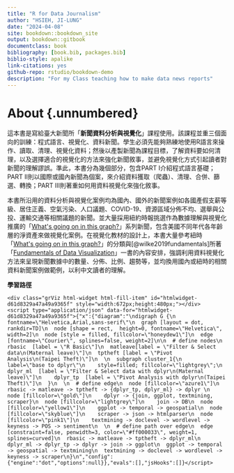 ```yaml
---
title: "R for Data Journalism"
author: "HSIEH, JI-LUNG"
date: "2024-04-08"
site: bookdown::bookdown_site
output: bookdown::gitbook
documentclass: book
bibliography: [book.bib, packages.bib]
biblio-style: apalike
link-citations: yes
github-repo: rstudio/bookdown-demo
description: "For my Class teaching how to make data news reports"
---
```


# About {.unnumbered}

這本書是寫給臺大新聞所「**新聞資料分析與視覺化**」課程使用。該課程並重三個面向的訓練：程式語言、視覺化、資料新聞。學生必須先能夠熟練地使用R語言來操作、讀取、清理、視覺化資料；然後以產製新聞為課程目標，了解資料要如何清理，以及選擇適合的視覺化的方法來強化新聞敘事，並避免視覺化方式引起讀者對新聞的理解謬誤。準此，本書分為幾個部分，包含PART I介紹程式語言基礎；PART II則以國際或國內新聞為個案，來介紹資料獲取（爬蟲）、清理、合併、篩選、轉換；PART III則著重如何用資料視覺化來強化敘事。

本書所沿用的資料分析與視覺化案例均為國內、國外的新聞案例如各國產假支薪等級、居住正義、空氣污染、人口議題、COVID-19、資源區域分佈不均、選舉與公投、運輸交通等相關議題的新聞。並大量採用紐約時報挑選作為數據理解與視覺化推廣的「[What's going on in this graph?](https://www.nytimes.com/column/whats-going-on-in-this-graph)」系列新聞，包含美國不同年代各年齡層的淨資產來做視覺化案例。在視覺化教材的設計上，本書大量參考紐時「[What's going on in this graph?](https://www.nytimes.com/column/whats-going-on-in-this-graph)」的分類與[@wilke2019fundamentals]所著「[Fundamentals of Data Visualization](https://clauswilke.com/dataviz/)」一書的內容安排，強調利用資料視覺化方法來呈現新聞數據中的數量、分佈、比例、趨勢等，並均換用國內或紐時的相關資料新聞案例做範例，以利中文讀者的理解。

**學習路徑**


```{=html}
<div class="grViz html-widget html-fill-item" id="htmlwidget-d61d8329a47a49a9365f" style="width:672px;height:480px;"></div>
<script type="application/json" data-for="htmlwidget-d61d8329a47a49a9365f">{"x":{"diagram":"\ndigraph G {\n  fontname=\"Helvetica,Arial,sans-serif\"\n  graph [layout = dot, rankdir=TD]\n  node [shape = rect,  height=0, fontname=\"Helvetica\", width=2]\n  node [style = filled, fillcolor=\"honeydew1\"]\n  edge [fontname=\"Courier\", splines=false, weight=2]\n\n  # define nodes\n  rbasic  [label = \"R Basic\"]\n  matleave[label = \"Filter & Select data\n(Maternal leave)\"]\n  tptheft [label = \"Pivot Analysis\n(Taipei Theft)\"]\n  \n  subgraph cluster_1{\n    label=\"base to dplyr\"\n    style=filled; fillcolor=\"lightgrey\";\n    dplyr_ml  [label = \"Filter & Select data with dplyr\n(Maternal leave)\"]\n    dplyr_tp  [label = \"Pivot Analysis with dplyr\n(Taipei Theft)\"]\n  }\n  \n  # define edge\n  node [fillcolor=\"azure1\"]\n    rbasic -> matleave -> tptheft -> {dplyr_tp, dplyr_ml} -> dplyr \n  node [fillcolor=\"gold\"]\n    dplyr -> {join, ggplot, textmining, scraper}\n  node [fillcolor=\"lightgrey\"]\n    join -> DB\n  node [fillcolor=\"yellow1\"]\n    ggplot -> temporal -> geospatial\n  node [fillcolor=\"skyblue\"]\n    scraper -> json -> htmlparser\n  node [fillcolor=\"pink1\"]\n    textmining -> doclevel -> wordlevel -> keyness -> POS -> sentiment\n  \n  # define path over edge\n  edge [constraint=false, penwidth=3, color=\"#ff000033\", weight=1, splines=curved]\n  rbasic -> matleave -> tptheft -> dplyr_ml\n  dplyr_ml -> dplyr_tp -> dplyr -> join -> ggplot\n  ggplot -> temporal -> geospatial -> textmining\n  textmining -> doclevel -> wordlevel -> keyness -> scraper\n}\n","config":{"engine":"dot","options":null}},"evals":[],"jsHooks":[]}</script>
```
